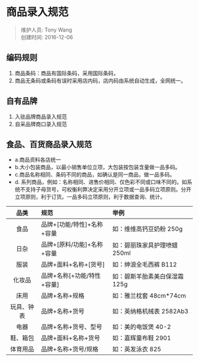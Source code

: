 # 商品录入规范
> 维护人员: Tony Wang    
> 创建时间: 2016-12-06  

## 编码规则
1. 商品条码：商品有国际条码，采用国际条码，
1. 商品无条码或条码有误时采用店内码，店内码由系统自动生成，全网统一。

## 自有品牌
1. 入驻品牌商品录入规范
1. 自采品牌商口录入规范

## 食品、百货商品录入规范  
- a.商品资料各店统一
- b.大小包装商品，以最小销售单位立项，大包装按包装含量做一品多码。  
- c.商品名称相同、条码不同的商品，如确认是同一商品，做一品多码。  
- d. 系列商品，例如：名称相同、进售价相同、仅色彩不同或口味不同的。如系统不支持子母货号，可权衡利弊决定采用分开立项或一品多码立项原则。分开立项原则，利于订货。一品多码立项原则，利于数据查询、统计。  

| 品类     | 规范     | 举例     |
| :-------------: | :------------- | :------------- |
| 食品       |  品牌+[功能/特性]+名称+容量       |  如：维维高钙豆奶粉 250g       |
| 日杂       |  品牌+[原料/功能]+名称+容量       |  如：碧丽珠家具护理喷蜡 250ml       |
| 服装       |  品牌+面料+名称+[货号]       |  如：绅浪全毛西裤 B112        |
| 化妆品       |  品牌+名称[+功能/特性+容量]       |  如：碧斯羊胎素美白保湿霜 125g        |
| 床用       |  品牌+名称+规格       |  如：雅兰枕套 48cm*74cm        |
| 玩具、钟表       |  品牌+名称+货号       |  如：英纳格机械表 2582Ab3        |
| 电器       |  品牌+名称+货号、型号       |  如：美的电饭煲 40-2        |
| 鞋、箱包       |  品牌+面料+名称+货号       |  如：嘉辉童布鞋 2901        |
| 体育用品       |  品牌+名称+货号/规格       |  如：英发泳衣 825       |
